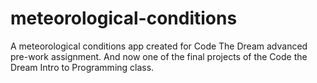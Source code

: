 # meteorological-conditions
A meteorological conditions app created for Code The Dream advanced pre-work assignment. And now one of the final projects of the Code the Dream Intro to Programming class.
